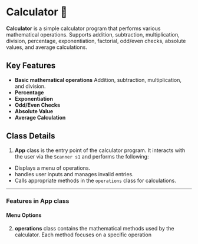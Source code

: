 # Calculator 🧮
**Calculator** is a simple calculator program that performs various mathematical operations. Supports addition, subtraction, multiplication, division, percentage, exponentiation, factorial, odd/even checks, absolute values, and average calculations.

## Key Features
- **Basic mathematical operations** Addition, subtraction, multiplication, and  division.
- **Percentage**
- **Exponentiation**
- **Odd/Even Checks**
- **Absolute Value**
- **Average Calculation**

## Class Details

1. **App** class is the entry point of the calculator program. It interacts with the user via the `Scanner s1`  and performs the following:
- Displays a menu of operations.
- handles user inputs and manages invalid entries.
- Calls appropriate methods in the `operations` class for calculations.
---
### **Features in App class**
####  **Menu Options**



2. **operations** class contains the mathematical methods used by the calculator. Each method focuses on a specific operation



<!--stackedit_data:
eyJoaXN0b3J5IjpbNTY0NzQ3OTM1LC0xOTczOTgyOTQxLDExOD
E0OTg4NjUsLTQ0NjMxOTE0MiwyMDQyMjc5MjA5LDQyNDU2Mjkw
NF19
-->